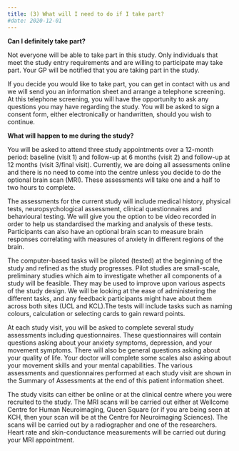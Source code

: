 ```yaml
---
title: (3) What will I need to do if I take part?
#date: 2020-12-01
---
```


<!--more-->

**Can I definitely take part?**

Not everyone will be able to take part in this study. Only individuals that meet the study entry requirements and are willing to participate may take part. Your GP will be notified that you are taking part in the study. 

If you decide you would like to take part, you can get in contact with us and we will send you an information sheet and arrange a telephone screening. At this telephone screening, you will have the opportunity to ask any questions you may have regarding the study. You will be asked to sign a consent form, either electronically or handwritten, should you wish to continue.


**What will happen to me during the study?**

You will be asked to attend three study appointments over a 12-month period: baseline (visit 1) and follow-up at 6 months (visit 2) and follow-up at 12 months (visit 3/final visit). Currently, we are doing all assessments online and there is no need to come into the centre unless you decide to do the optional brain scan (MRI). These assessments will take one and a half to two hours to complete.

The assessments for the current study will include medical history, physical tests, neuropsychological assessment, clinical questionnaires and behavioural testing. We will give you the option to be video recorded in order to help us standardised the marking and analysis of these tests. Participants can also have an optional brain scan to measure brain responses correlating with measures of anxiety in different regions of the brain. 

The computer-based tasks will be piloted (tested) at the beginning of the study and refined as the study progresses. Pilot studies are small-scale, preliminary studies which aim to investigate whether all components of a study will be feasible. They may be used to improve upon various aspects of the study design. We will be looking at the ease of administering the different tasks, and any feedback participants might have about them across both sites (UCL and KCL).The tests will include tasks such as naming colours, calculation or selecting cards to gain reward points.

At each study visit, you will be asked to complete several study assessments including questionnaires. These questionnaires will contain questions asking about your anxiety symptoms, depression, and your movement symptoms. There will also be general questions asking about your quality of life. Your doctor will complete some scales also asking about your movement skills and your mental capabilities. The various assessments and questionnaires performed at each study visit are shown in the Summary of Assessments at the end of this patient information sheet.

The study visits can either be online or at the clinical centre where you were recruited to the study.
The MRI scans will be carried out either at Wellcome Centre for Human Neuroimaging, Queen Square (or if you are being seen at KCH, then your scan will be at the Centre for Neuroimaging Sciences). The scans will be carried out by a radiographer and one of the researchers. Heart rate and skin-conductance measurements will be carried out during your MRI appointment.



